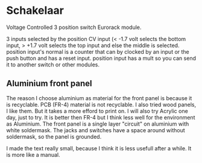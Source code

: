 # Schakelaar
Voltage Controlled 3 position switch Eurorack module.

3 inputs selected by the position CV input (< -1.7 volt selects the bottom input, > +1.7 volt selects the top input and else the middle is selected.
position input's normal is a counter that can by clocked by an input or the push button and has a reset input.
position input has a mult so you can send it to another switch or other modules.

## Aluminium front panel
The reason I choose aluminium as material for the front panel is because it is recyclable. PCB (FR-4) material is not recyclable.
I also tried wood panels, I like them. But it takes a more efford to print on. I will also try Acrylic one day, just to try. It is better then FR-4 but I think less well for the environment as Aluminium.
The front panel is a single layer "circuit" on aluminium with white soldermask. The jacks and switches have a space around without soldermask, so the panel is grounded.

I made the text really small, because I think it is less usefull after a while. It is more like a manual.
